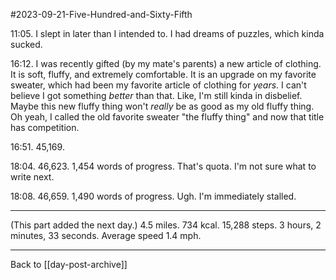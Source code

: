 #2023-09-21-Five-Hundred-and-Sixty-Fifth

11:05.  I slept in later than I intended to.  I had dreams of puzzles, which kinda sucked.

16:12.  I was recently gifted (by my mate's parents) a new article of clothing.  It is soft, fluffy, and extremely comfortable.  It is an upgrade on my favorite sweater, which had been my favorite article of clothing for *years*.  I can't believe I got something *better* than that.  Like, I'm still kinda in disbelief.  Maybe this new fluffy thing won't *really* be as good as my old fluffy thing.  Oh yeah, I called the old favorite sweater "the fluffy thing" and now that title has competition.

16:51.  45,169.

18:04.  46,623.  1,454 words of progress.  That's quota.  I'm not sure what to write next.

18:08.  46,659.  1,490 words of progress.  Ugh.  I'm immediately stalled.

---
(This part added the next day.)  4.5 miles.  734 kcal.  15,288 steps.  3 hours, 2 minutes, 33 seconds.  Average speed 1.4 mph.

---
Back to [[day-post-archive]]